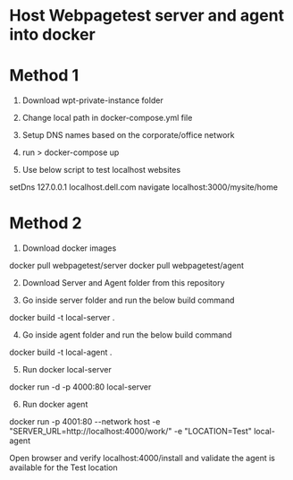 # Host Webpagetest server and agent into docker

# Method 1
1. Download wpt-private-instance folder 

2. Change local path in docker-compose.yml file 

3. Setup DNS names based on the corporate/office network

4. run > docker-compose up

5. Use below script to test localhost websites

setDns  127.0.0.1 localhost.dell.com
navigate localhost:3000/mysite/home

# Method 2
1. Download docker images

docker pull webpagetest/server
docker pull webpagetest/agent

2. Download Server and Agent folder from this repository 

3. Go inside server folder and run the below build command

docker build -t local-server .

4. Go inside agent folder and run the below build command

docker build -t local-agent .

5. Run docker local-server 

docker run -d -p 4000:80 local-server 

6. Run docker agent

docker run -p 4001:80 --network host -e "SERVER_URL=http://localhost:4000/work/" -e "LOCATION=Test" local-agent

Open browser and verify localhost:4000/install and validate the agent is available for the Test location 






